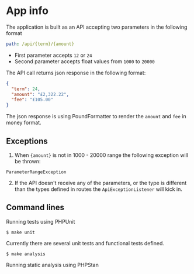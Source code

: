 # App info
The application is built as an API accepting two parameters in the following format
```yaml
path: /api/{term}/{amount}
```
- First parameter accepts `12` or `24`
- Second parameter accepts float values from `1000` to `20000`


The API call returns json response in the following format:
```json
{
  "term": 24,
  "amount": "£2,322.22",
  "fee": "£105.00"
}
```
The json response is using PoundFormatter to render the `amount` and `fee` in money format.


## Exceptions
1. When `{amount}` is not in 1000 - 20000 range the following exception will be thrown:
```injectablephp
ParameterRangeException
```
2. If the API doesn't receive any of the parameters, or the type is different than the types defined in routes the `ApiExceptionListener` will kick in. 


## Command lines
Running tests using PHPUnit
```
$ make unit
```
Currently there are several unit tests and functional tests defined.

```
$ make analysis
```
Running static analysis using PHPStan

